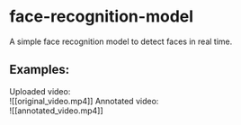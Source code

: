 # face-recognition-model
A simple face recognition model to detect faces in real time. 
## Examples:
Uploaded video:<br/>
![[original_video.mp4]]
Annotated video:<br/>
![[annotated_video.mp4]]
